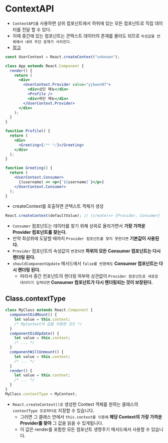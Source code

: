 # ContextAPI

- `ContextAPI를` 사용하면 상위 컴포넌트에서 하위에 있는 모든 컴포넌트로 직접 데이터를 전달 할 수 있다.
- 이때 중간에 있는 컴포넌트는 콘텍스트 데이터의 존재를 몰라도 되므로 `속성값을 반복해서 내려 주던 문제가 사라진다.`
- [참고](https://ko.reactjs.org/docs/context.html#classcontexttype)

```jsx
const UserContext = React.createContext("unknown");

class App extends React.Component {
  render() {
    return (
      <div>
        <UserContext.Provider value="yjkwon07">
          <div>상단 메뉴</div>
          <Profile />
          <div>하단 메뉴</div>
        </UserContext.Provider>
      </div>
    );
  }
}

function Profile() {
  return (
    <div>
      <Greeting>{/** */}</Greeting>
    </div>
  );
}

function Greeting() {
  return (
    <UserContext.Consumer>
      {(username) => <p>{`${username}`}</p>}
    </UserContext.Consumer>
  );
}
```

- createContext를 호출하면 콘텍스트 객체가 생성

```jsx
React.createContext(defaultValue); // (create)=> {Provider, Consumer}
```

- `Consumer` 컴포넌트는 데이터를 찾기 위해 상위로 올라가면서 **가장 가까운 Provider 컴포넌트를 찾는다.**
- 만약 최상위에 도달할 때까지 `Provider 컴포넌트를 찾지 못한다면` **기본값이 사용된다.**
- `Provider` 컴포넌트의 속성값이 `변경되면` **하위의 모든 Consumer 컴포넌트는 다시 렌더링 된다.**
- `shouldComponentUpdate` 메서드에서 `false를 반환해도` **Consumer 컴포넌트는 다시 렌더링 된다.**
  - 따라서 중간 컨포넌트의 렌더링 여부와 상관없이 `Provider 컴포넌트로 새로운 데이터가 입력되면` **Consumer 컴포넌트가 다시 렌더링되는 것이 보장된다.**

## Class.contextType

```jsx
class MyClass extends React.Component {
  componentDidMount() {
    let value = this.context;
    /* MyContext의 값을 이용한 코드 */
  }
  componentDidUpdate() {
    let value = this.context;
    /* ... */
  }
  componentWillUnmount() {
    let value = this.context;
    /* ... */
  }
  render() {
    let value = this.context;
    /* ... */
  }
}
MyClass.contextType = MyContext;
```

- `React.createContext()로` 생성한 Context 객체를 원하는 클래스의 `contextType 프로퍼티로` 지정할 수 있습니다.
  - 그러면 그 클래스 안에서 `this.context를 이용해` **해당 Context의 가장 가까운 Provider를 찾아** 그 값을 읽을 수 있게됩니다.
  - 이 값은 render를 포함한 모든 컴포넌트 생명주기 메서드에서 사용할 수 있습니다.
